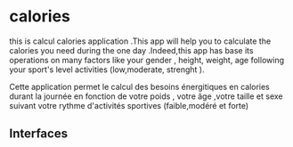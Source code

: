 # calories

this is calcul calories application .This app will help you to calculate the calories you need
during the one day .Indeed,this app has  base its operations on many factors  like your gender , height, weight,
age following your sport's level activities (low,moderate, strenght ).

Cette application permet le calcul des besoins énergitiques en calories durant 
la journée en fonction de votre poids , votre âge ,votre taille et sexe suivant votre
rythme d'activités sportives (faible,modéré et forte) 

## Interfaces 



